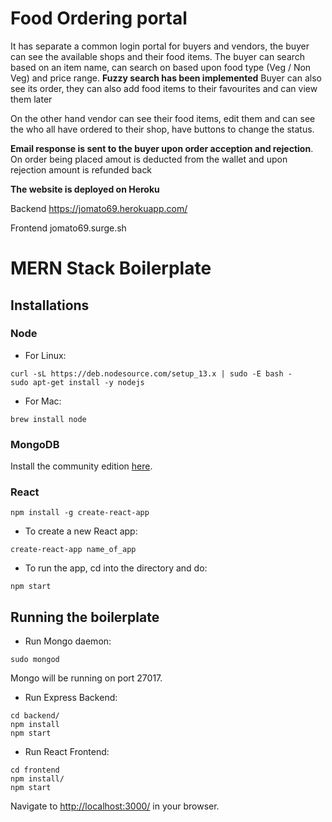 # Food Ordering portal

It has separate a common login portal for buyers and vendors, the buyer can see the available shops and their food items. The buyer can search based on an item name, can search on based upon food type (Veg / Non Veg) and price range.
**Fuzzy search has been implemented**
Buyer can also see its order, they can also add food items to their favourites and can view them later

On the other hand vendor can see their food items, edit them and can see the who all have ordered to their shop, have buttons to change the status. 

**Email response is sent to the buyer upon order acception and rejection**. On order being placed amout is deducted from the wallet and upon rejection amount is refunded back

**The website is deployed on Heroku**

Backend https://jomato69.herokuapp.com/

Frontend jomato69.surge.sh

# MERN Stack Boilerplate

## Installations

### Node

* For Linux:
```
curl -sL https://deb.nodesource.com/setup_13.x | sudo -E bash -
sudo apt-get install -y nodejs
```

* For Mac:
```
brew install node
```

### MongoDB

Install the community edition [here](https://docs.mongodb.com/manual/installation/#mongodb-community-edition-installation-tutorials).


### React

```
npm install -g create-react-app
```

* To create a new React app:
```
create-react-app name_of_app
```

* To run the app, cd into the directory and do:
```
npm start
```

## Running the boilerplate

* Run Mongo daemon:
```
sudo mongod
```
Mongo will be running on port 27017.


* Run Express Backend:
```
cd backend/
npm install
npm start
```

* Run React Frontend:
```
cd frontend
npm install/
npm start
```

Navigate to [http://localhost:3000/](http://localhost:3000/) in your browser.

